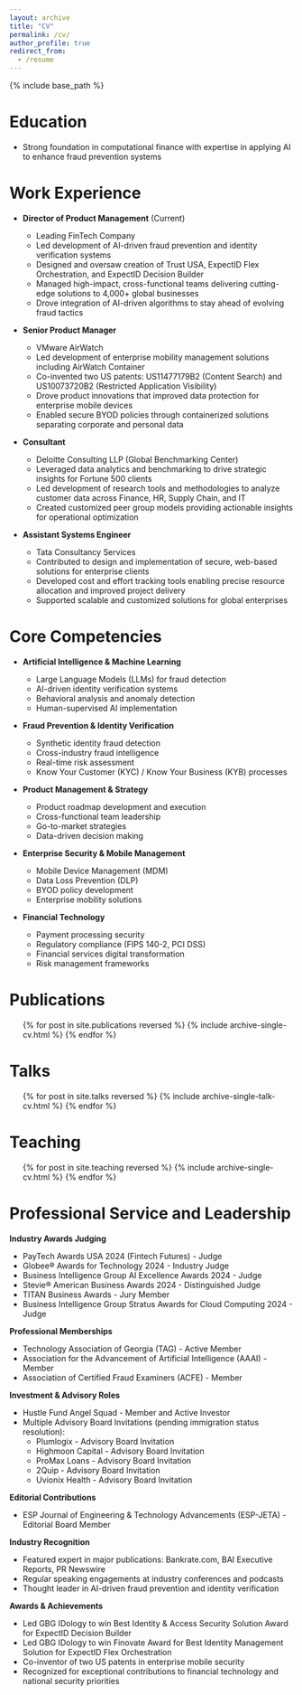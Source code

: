 ```yaml
---
layout: archive
title: "CV"
permalink: /cv/
author_profile: true
redirect_from:
  - /resume
---
```


{% include base_path %}

Education
======
* Strong foundation in computational finance with expertise in applying AI to enhance fraud prevention systems

Work Experience
======
* **Director of Product Management** (Current)
  * Leading FinTech Company
  * Led development of AI-driven fraud prevention and identity verification systems
  * Designed and oversaw creation of Trust USA, ExpectID Flex Orchestration, and ExpectID Decision Builder
  * Managed high-impact, cross-functional teams delivering cutting-edge solutions to 4,000+ global businesses
  * Drove integration of AI-driven algorithms to stay ahead of evolving fraud tactics

* **Senior Product Manager** 
  * VMware AirWatch
  * Led development of enterprise mobility management solutions including AirWatch Container
  * Co-invented two US patents: US11477179B2 (Content Search) and US10073720B2 (Restricted Application Visibility)
  * Drove product innovations that improved data protection for enterprise mobile devices
  * Enabled secure BYOD policies through containerized solutions separating corporate and personal data

* **Consultant**
  * Deloitte Consulting LLP (Global Benchmarking Center)
  * Leveraged data analytics and benchmarking to drive strategic insights for Fortune 500 clients
  * Led development of research tools and methodologies to analyze customer data across Finance, HR, Supply Chain, and IT
  * Created customized peer group models providing actionable insights for operational optimization

* **Assistant Systems Engineer**
  * Tata Consultancy Services
  * Contributed to design and implementation of secure, web-based solutions for enterprise clients
  * Developed cost and effort tracking tools enabling precise resource allocation and improved project delivery
  * Supported scalable and customized solutions for global enterprises

Core Competencies
======
* **Artificial Intelligence & Machine Learning**
  * Large Language Models (LLMs) for fraud detection
  * AI-driven identity verification systems
  * Behavioral analysis and anomaly detection
  * Human-supervised AI implementation

* **Fraud Prevention & Identity Verification**
  * Synthetic identity fraud detection
  * Cross-industry fraud intelligence
  * Real-time risk assessment
  * Know Your Customer (KYC) / Know Your Business (KYB) processes

* **Product Management & Strategy**
  * Product roadmap development and execution
  * Cross-functional team leadership
  * Go-to-market strategies
  * Data-driven decision making

* **Enterprise Security & Mobile Management**
  * Mobile Device Management (MDM)
  * Data Loss Prevention (DLP)
  * BYOD policy development
  * Enterprise mobility solutions

* **Financial Technology**
  * Payment processing security
  * Regulatory compliance (FIPS 140-2, PCI DSS)
  * Financial services digital transformation
  * Risk management frameworks

Publications
======
  <ul>{% for post in site.publications reversed %}
    {% include archive-single-cv.html %}
  {% endfor %}</ul>
  
Talks
======
  <ul>{% for post in site.talks reversed %}
    {% include archive-single-talk-cv.html  %}
  {% endfor %}</ul>
  
Teaching
======
  <ul>{% for post in site.teaching reversed %}
    {% include archive-single-cv.html %}
  {% endfor %}</ul>
  
Professional Service and Leadership
======

**Industry Awards Judging**
* PayTech Awards USA 2024 (Fintech Futures) - Judge
* Globee® Awards for Technology 2024 - Industry Judge  
* Business Intelligence Group AI Excellence Awards 2024 - Judge
* Stevie® American Business Awards 2024 - Distinguished Judge
* TITAN Business Awards - Jury Member
* Business Intelligence Group Stratus Awards for Cloud Computing 2024 - Judge

**Professional Memberships**
* Technology Association of Georgia (TAG) - Active Member
* Association for the Advancement of Artificial Intelligence (AAAI) - Member
* Association of Certified Fraud Examiners (ACFE) - Member

**Investment & Advisory Roles**
* Hustle Fund Angel Squad - Member and Active Investor
* Multiple Advisory Board Invitations (pending immigration status resolution):
  * Plumlogix - Advisory Board Invitation
  * Highmoon Capital - Advisory Board Invitation  
  * ProMax Loans - Advisory Board Invitation
  * 2Quip - Advisory Board Invitation
  * Uvionix Health - Advisory Board Invitation

**Editorial Contributions**
* ESP Journal of Engineering & Technology Advancements (ESP-JETA) - Editorial Board Member

**Industry Recognition**
* Featured expert in major publications: Bankrate.com, BAI Executive Reports, PR Newswire
* Regular speaking engagements at industry conferences and podcasts
* Thought leader in AI-driven fraud prevention and identity verification

**Awards & Achievements**
* Led GBG IDology to win Best Identity & Access Security Solution Award for ExpectID Decision Builder
* Led GBG IDology to win Finovate Award for Best Identity Management Solution for ExpectID Flex Orchestration  
* Co-inventor of two US patents in enterprise mobile security
* Recognized for exceptional contributions to financial technology and national security priorities
